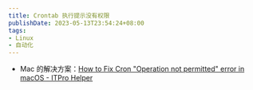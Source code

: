 ```yaml
---
title: Crontab 执行提示没有权限
publishDate: 2023-05-13T23:54:24+08:00
tags:
- Linux
- 自动化
---
```


- Mac 的解决方案：[How to Fix Cron "Operation not permitted" error in macOS - ITPro Helper](https://itprohelper.com/how-to-fix-cron-operation-not-permitted-error-in-macos/)
